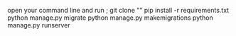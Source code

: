open your command line and run ;
git clone ""
pip install -r requirements.txt
python manage.py migrate
python manage.py makemigrations
python manage.py runserver